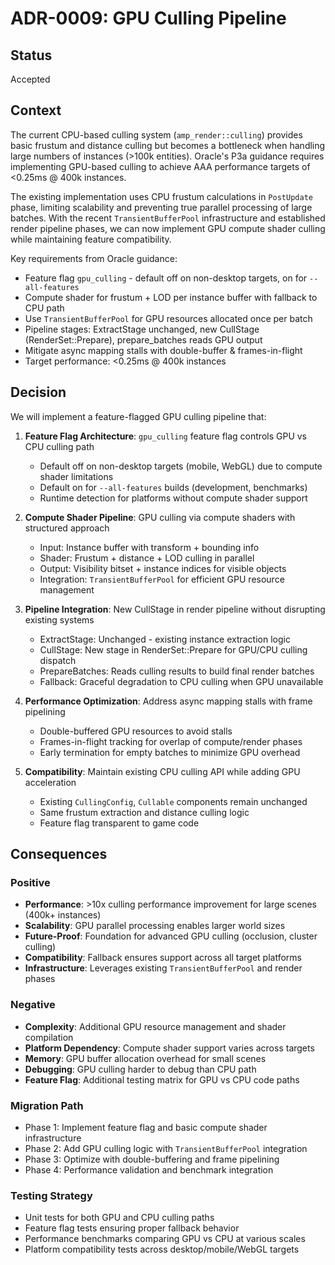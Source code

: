 # ADR-0009: GPU Culling Pipeline

## Status
Accepted

## Context

The current CPU-based culling system (`amp_render::culling`) provides basic frustum and distance culling but becomes a bottleneck when handling large numbers of instances (>100k entities). Oracle's P3a guidance requires implementing GPU-based culling to achieve AAA performance targets of <0.25ms @ 400k instances.

The existing implementation uses CPU frustum calculations in `PostUpdate` phase, limiting scalability and preventing true parallel processing of large batches. With the recent `TransientBufferPool` infrastructure and established render pipeline phases, we can now implement GPU compute shader culling while maintaining feature compatibility.

Key requirements from Oracle guidance:
- Feature flag `gpu_culling` - default off on non-desktop targets, on for `--all-features`
- Compute shader for frustum + LOD per instance buffer with fallback to CPU path
- Use `TransientBufferPool` for GPU resources allocated once per batch
- Pipeline stages: ExtractStage unchanged, new CullStage (RenderSet::Prepare), prepare_batches reads GPU output
- Mitigate async mapping stalls with double-buffer & frames-in-flight
- Target performance: <0.25ms @ 400k instances

## Decision

We will implement a feature-flagged GPU culling pipeline that:

1. **Feature Flag Architecture**: `gpu_culling` feature flag controls GPU vs CPU culling path
   - Default off on non-desktop targets (mobile, WebGL) due to compute shader limitations
   - Default on for `--all-features` builds (development, benchmarks)
   - Runtime detection for platforms without compute shader support

2. **Compute Shader Pipeline**: GPU culling via compute shaders with structured approach
   - Input: Instance buffer with transform + bounding info
   - Shader: Frustum + distance + LOD culling in parallel
   - Output: Visibility bitset + instance indices for visible objects
   - Integration: `TransientBufferPool` for efficient GPU resource management

3. **Pipeline Integration**: New CullStage in render pipeline without disrupting existing systems
   - ExtractStage: Unchanged - existing instance extraction logic
   - CullStage: New stage in RenderSet::Prepare for GPU/CPU culling dispatch
   - PrepareBatches: Reads culling results to build final render batches
   - Fallback: Graceful degradation to CPU culling when GPU unavailable

4. **Performance Optimization**: Address async mapping stalls with frame pipelining
   - Double-buffered GPU resources to avoid stalls
   - Frames-in-flight tracking for overlap of compute/render phases
   - Early termination for empty batches to minimize GPU overhead

5. **Compatibility**: Maintain existing CPU culling API while adding GPU acceleration
   - Existing `CullingConfig`, `Cullable` components remain unchanged
   - Same frustum extraction and distance culling logic
   - Feature flag transparent to game code

## Consequences

### Positive
- **Performance**: >10x culling performance improvement for large scenes (400k+ instances)
- **Scalability**: GPU parallel processing enables larger world sizes
- **Future-Proof**: Foundation for advanced GPU culling (occlusion, cluster culling)
- **Compatibility**: Fallback ensures support across all target platforms
- **Infrastructure**: Leverages existing `TransientBufferPool` and render phases

### Negative
- **Complexity**: Additional GPU resource management and shader compilation
- **Platform Dependency**: Compute shader support varies across targets
- **Memory**: GPU buffer allocation overhead for small scenes
- **Debugging**: GPU culling harder to debug than CPU path
- **Feature Flag**: Additional testing matrix for GPU vs CPU code paths

### Migration Path
- Phase 1: Implement feature flag and basic compute shader infrastructure
- Phase 2: Add GPU culling logic with `TransientBufferPool` integration  
- Phase 3: Optimize with double-buffering and frame pipelining
- Phase 4: Performance validation and benchmark integration

### Testing Strategy
- Unit tests for both GPU and CPU culling paths
- Feature flag tests ensuring proper fallback behavior
- Performance benchmarks comparing GPU vs CPU at various scales
- Platform compatibility tests across desktop/mobile/WebGL targets
